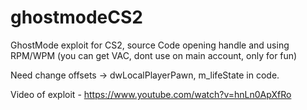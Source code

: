 # ghostmodeCS2
GhostMode exploit for CS2, source 
Code opening handle and using RPM/WPM (you can get VAC, dont use on main account, only for fun)

Need change offsets -> dwLocalPlayerPawn, m_lifeState in code.

Video of exploit - 
https://www.youtube.com/watch?v=hnLn0ApXfRo
